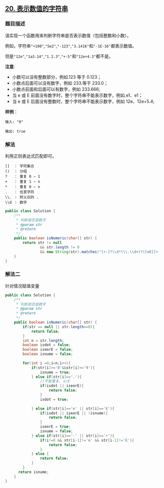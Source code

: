 ## [20. 表示数值的字符串](https://leetcode.cn/problems/biao-shi-shu-zhi-de-zi-fu-chuan-lcof/)


### 题目描述

请实现一个函数用来判断字符串是否表示数值（包括整数和小数）。

例如，字符串`"+100"`,`"5e2"`,`"-123"`,`"3.1416"`和`"-1E-16"`都表示数值。

但是`"12e"`,`"1a3.14"`,`"1.2.3"`,`"+-5"`和`"12e+4.3"`都不是。

**注意**:

- 小数可以没有整数部分，例如.123 等于 0.123；
- 小数点后面可以没有数字，例如 233.等于 233.0；
- 小数点前面和后面可以有数字，例如 233.666;
- 当 e 或 E 前面没有数字时，整个字符串不能表示数字，例如.e1、e1；
- 当 e 或 E 后面没有整数时，整个字符串不能表示数字，例如 12e、12e+5.4;

**样例**：

```
输入: "0"

输出: true
```

### 解法

利用正则表达式匹配即可。

```
[]  ： 字符集合
()  ： 分组
?   ： 重复 0 ~ 1
+   ： 重复 1 ~ n
*   ： 重复 0 ~ n
.   ： 任意字符
\\. ： 转义后的 .
\\d ： 数字
```

```java
public class Solution {
    /**
     * 判断是否是数字
     * @param str
     * @return
     */
    public boolean isNumeric(char[] str) {
        return str != null
                && str.length != 0
                && new String(str).matches("[+-]?\\d*(\\.\\d+)?([eE][+-]?\\d+)?");
    }
}
```

### 解法二
针对情况赋值变量

```java
public class Solution {
    /**
     * 判断是否是数字
     * @param str
     * @return
     */
    public boolean isNumeric(char[] str) {
        if(str == null || str.length==0){
            return false;
        }
        int n = str.length;
        boolean isdot = false;
        boolean iseorE = false;
        boolean isnume = false;
        
        for(int i =0;i<n;i++){
            if(str[i]>='0'&&str[i]<='9'){
                isnume = true;
            } else if(str[i]=='.'){
                //不能重复. e/E
                if(isdot || iseorE){
                    return false;
                }
                isdot = true;
                
            } else if(str[i]=='e' || str[i]=='E'){
                if(isdot || iseorE || !isnume){
                    return false;
                }
                iseorE = true;
                isnume = false;
            } else if(str[i]=='-' || str[i]=='+'){
                if(i!=0 && str[i-1]!='e' && str[i-1]!='E'){
                    return false;
                }
            } else {
                return false;
            }
        }
      return isnume;
    }
}
```